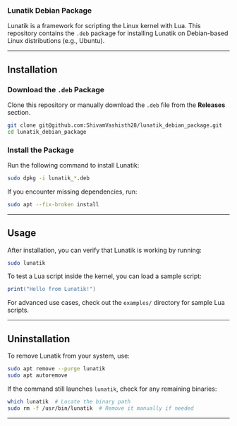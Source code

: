 ###  Lunatik Debian Package  

Lunatik is a framework for scripting the Linux kernel with Lua. This repository contains the `.deb` package for installing Lunatik on Debian-based Linux distributions (e.g., Ubuntu).  

---

##  Installation  

###  Download the `.deb` Package  
Clone this repository or manually download the `.deb` file from the **Releases** section.  

```bash
git clone git@github.com:ShivamVashisth28/lunatik_debian_package.git
cd lunatik_debian_package
```

###  Install the Package  
Run the following command to install Lunatik:  

```bash
sudo dpkg -i lunatik_*.deb
```

If you encounter missing dependencies, run:  

```bash
sudo apt --fix-broken install
```

---

##  Usage  

After installation, you can verify that Lunatik is working by running:  

```bash
sudo lunatik
```

To test a Lua script inside the kernel, you can load a sample script:  

```lua
print("Hello from Lunatik!")
```

For advanced use cases, check out the `examples/` directory for sample Lua scripts.

---

##  Uninstallation  

To remove Lunatik from your system, use:  

```bash
sudo apt remove --purge lunatik
sudo apt autoremove
```

If the command still launches `lunatik`, check for any remaining binaries:  

```bash
which lunatik  # Locate the binary path
sudo rm -f /usr/bin/lunatik  # Remove it manually if needed
```

---
